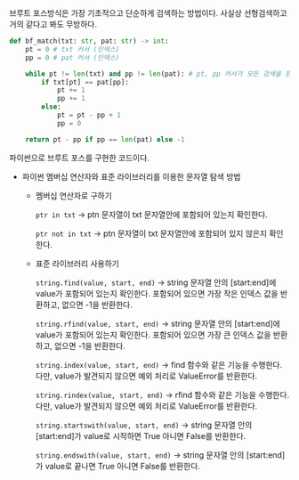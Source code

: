 브루트 포스방식은 가장 기초적으고 단순하게 검색하는 방법이다. 사실상 선형검색하고 거의 같다고 봐도 무방하다.

```python
def bf_match(txt: str, pat: str) -> int:
    pt = 0 # txt 커서 (인덱스)
    pp = 0 # pat 커서 (인덱스)

    while pt != len(txt) and pp != len(pat): # pt, pp 커서가 모든 검색을 완료함 
        if txt[pt] == pat[pp]:
            pt += 1
            pp += 1
        else:
            pt = pt - pp + 1
            pp = 0

    return pt - pp if pp == len(pat) else -1
```

파이썬으로 브루트 포스를 구현한 코드이다.

* 파이썬 멤버십 연산자와 표준 라이브러리를 이용한 문자열 탐색 방법

    + 멤버십 연산자로 구하기

        `ptr in txt` -> ptn 문자열이 txt 문자열안에 포함되어 있는지 확인한다.

        `ptr not in txt` -> ptn 문자열이 txt 문자열안에 포함되어 있지 않은지 확인한다.

    + 표준 라이브러리 사용하기

        `string.find(value, start, end)` -> string 문자열 안의 [start:end]에 value가 포함되어 있는지 확인한다. 포함되어 있으면 가장 작은 인덱스 값을 반환하고, 없으면 -1을 반환한다.

        `string.rfind(value, start, end)` -> string 문자열 안의 [start:end]에 value가 포함되어 있는지 확인한다. 포함되어 있으면 가장 큰 인덱스 값을 반환하고, 없으면 -1을 반환한다.

        `string.index(value, start, end)` -> find 함수와 같은 기능을 수행한다. 다만, value가 발견되지 않으면 예외 처리로 ValueError를 반환한다.

        `string.rindex(value, start, end)` -> rfind 함수와 같은 기능을 수행한다. 다만, value가 발견되지 않으면 예외 처리로 ValueError를 반환한다.

        `string.startswith(value, start, end)` -> string 문자열 안의 [start:end]가 value로 시작하면 True 아니면 False를 반환한다.

        `string.endswith(value, start, end)` -> string 문자열 안의 [start:end]가 value로 끝나면 True 아니면 False를 반환한다.